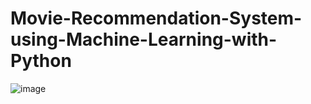 # Movie-Recommendation-System-using-Machine-Learning-with-Python
![image](https://user-images.githubusercontent.com/103688769/229285964-6843f406-69da-4615-a125-1db94cf1868c.png)
